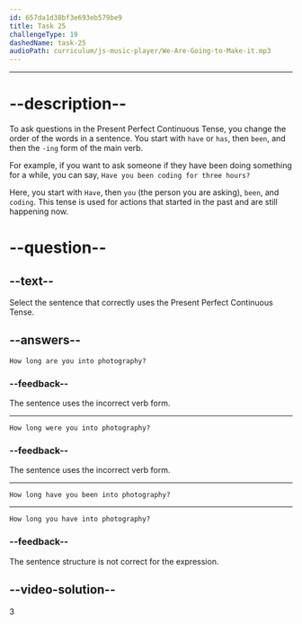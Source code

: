 ```yaml
---
id: 657da1d38bf3e693eb579be9
title: Task 25
challengeType: 19
dashedName: task-25
audioPath: curriculum/js-music-player/We-Are-Going-to-Make-it.mp3
---
```


<!--
AUDIO REFERENCE: 
Maria: That's awesome! How long have you been into photography?
-->

---
# --description--

To ask questions in the Present Perfect Continuous Tense, you change the order of the words in a sentence. You start with `have` or `has`, then `been`, and then the `-ing` form of the main verb.

For example, if you want to ask someone if they have been doing something for a while, you can say, `Have you been coding for three hours?`

Here, you start with `Have`, then `you` (the person you are asking), `been`, and `coding`. This tense is used for actions that started in the past and are still happening now.


# --question--

## --text--

Select the sentence that correctly uses the Present Perfect Continuous Tense.

## --answers--

`How long are you into photography?`

### --feedback--

The sentence uses the incorrect verb form.

---

`How long were you into photography?`

### --feedback--

The sentence uses the incorrect verb form.

---

`How long have you been into photography?`

---

`How long you have into photography?`

### --feedback--

The sentence structure is not correct for the expression.

## --video-solution--

3
